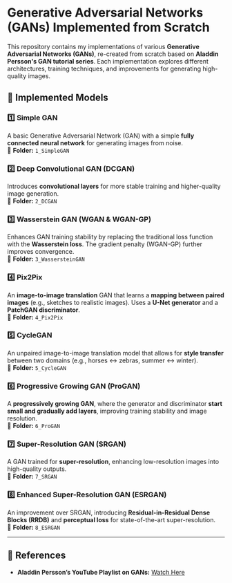 # Generative Adversarial Networks (GANs) Implemented from Scratch  

This repository contains my implementations of various **Generative Adversarial Networks (GANs)**, re-created from scratch based on **Aladdin Persson's GAN tutorial series**. Each implementation explores different architectures, training techniques, and improvements for generating high-quality images.  

## 📌 Implemented Models  

### 1️⃣ Simple GAN  
A basic Generative Adversarial Network (GAN) with a simple **fully connected neural network** for generating images from noise.  
📂 **Folder:** `1_SimpleGAN`  

### 2️⃣ Deep Convolutional GAN (DCGAN)  
Introduces **convolutional layers** for more stable training and higher-quality image generation.  
📂 **Folder:** `2_DCGAN`  

### 3️⃣ Wasserstein GAN (WGAN & WGAN-GP)  
Enhances GAN training stability by replacing the traditional loss function with the **Wasserstein loss**. The gradient penalty (WGAN-GP) further improves convergence.  
📂 **Folder:** `3_WassersteinGAN`  

### 4️⃣ Pix2Pix  
An **image-to-image translation** GAN that learns a **mapping between paired images** (e.g., sketches to realistic images). Uses a **U-Net generator** and a **PatchGAN discriminator**.  
📂 **Folder:** `4_Pix2Pix`  

### 5️⃣ CycleGAN  
An unpaired image-to-image translation model that allows for **style transfer** between two domains (e.g., horses ↔ zebras, summer ↔ winter).  
📂 **Folder:** `5_CycleGAN`  

### 6️⃣ Progressive Growing GAN (ProGAN)  
A **progressively growing GAN**, where the generator and discriminator **start small and gradually add layers**, improving training stability and image resolution.  
📂 **Folder:** `6_ProGAN`  

### 7️⃣ Super-Resolution GAN (SRGAN)  
A GAN trained for **super-resolution**, enhancing low-resolution images into high-quality outputs.  
📂 **Folder:** `7_SRGAN`  

### 8️⃣ Enhanced Super-Resolution GAN (ESRGAN)  
An improvement over SRGAN, introducing **Residual-in-Residual Dense Blocks (RRDB)** and **perceptual loss** for state-of-the-art super-resolution.  
📂 **Folder:** `8_ESRGAN`  

---

## 📖 References  

- **Aladdin Persson’s YouTube Playlist on GANs:** [Watch Here](https://www.youtube.com/playlist?list=PLhhyoLH6IjfwIp8bZnzX8QR30TRcHO8Va)  
